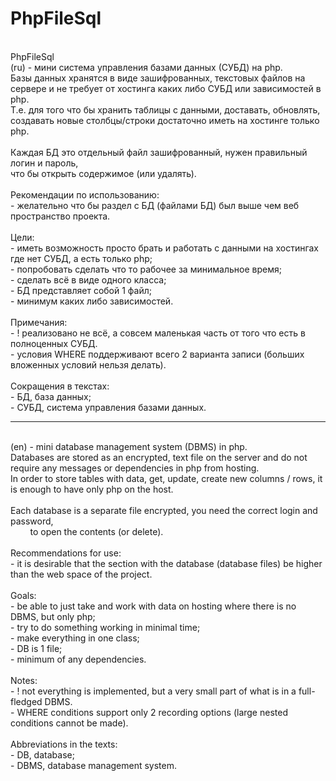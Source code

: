 # PhpFileSql
<br/>
PhpFileSql <br/>
 (ru) - мини система управления базами данных (СУБД) на php.<br/>
Базы данных хранятся в виде зашифрованных, текстовых файлов на сервере и не требует от хостинга каких либо СУБД или зависимостей в php.<br/>
        Т.е. для того что бы хранить таблицы с данными, доставать, обновлять, создавать новые столбцы/строки достаточно иметь на хоcтинге только php.<br/>
        <br/>
        Каждая БД это отдельный файл зашифрованный, нужен правильный логин и пароль,<br/>
        что бы открыть содержимое (или удалять). <br/>
        <br/>
        Рекомендации по использованию:<br/>
         - желательно что бы раздел с БД (файлами БД) был выше чем веб пространство проекта.  <br/>
        <br/>
        Цели: <br/>
         - иметь возможность просто брать и работать с данными на хостингах где нет СУБД, а есть только php;<br/>
         - попробовать сделать что то рабочее за минимальное время;<br/>
         - сделать всё в виде одного класса;<br/>
         - БД представляет собой 1 файл;<br/>
         - минимум каких либо зависимостей.<br/>
        <br/>
        Примечания:<br/>
         - ! реализовано не всё, а совсем маленькая часть от того что есть в полноценных СУБД.<br/>
         - условия WHERE поддерживают всего 2 варианта записи (больших вложенных условий нельзя делать).<br/>
        <br/>
        Сокращения в текстах:<br/>
         - БД, база данных;<br/>
         - СУБД, система управления базами данных.<br/>

-----
<br/>
 (en) - mini database management system (DBMS) in php.<br/>
        Databases are stored as an encrypted, text file on the server and do not require any messages or dependencies in php from hosting.<br/>
        In order to store tables with data, get, update, create new columns / rows, it is enough to have only php on the host.<br/>
        <br/>
        Each database is a separate file encrypted, you need the correct login and password,<br/>
        to open the contents (or delete).<br/>
        <br/>
        Recommendations for use:<br/>
         - it is desirable that the section with the database (database files) be higher than the web space of the project.  <br/>
        <br/>
        Goals: <br/>
         - be able to just take and work with data on hosting where there is no DBMS, but only php;<br/>
         - try to do something working in minimal time;<br/>
         - make everything in one class;<br/>
         - DB is 1 file;<br/>
         - minimum of any dependencies.<br/>
        <br/>
        Notes:<br/>
         - ! not everything is implemented, but a very small part of what is in a full-fledged DBMS.<br/>
         - WHERE conditions support only 2 recording options (large nested conditions cannot be made).<br/>
        <br/>
        Abbreviations in the texts:<br/>
         - DB, database;<br/>
         - DBMS, database management system.<br/>
